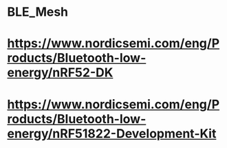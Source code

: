 # BLE_Mesh

# https://www.nordicsemi.com/eng/Products/Bluetooth-low-energy/nRF52-DK
# https://www.nordicsemi.com/eng/Products/Bluetooth-low-energy/nRF51822-Development-Kit
